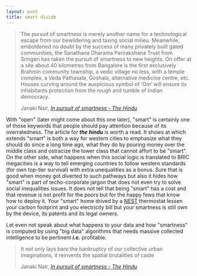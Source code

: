 ```yaml
---
layout: post
title: smart divide
---
```


> The pursuit of smartness is merely another name for a technological escape from our bewildering and taxing social milieu. Meanwhile, emboldened no doubt by the success of many privately built gated communities, the Sanathana Dharama Parirakshana Trust from Sringeri has taken the pursuit of smartness to new heights. On offer at a site about 40 kilometres from Bangalore is the first exclusively Brahmin community township, a vedic village no less, with a temple complex, a Veda Pathasala, Goshala, alternative medicine centre, etc. Houses curving around the auspicious symbol of ‘Om’ will ensure its inhabitants protection from the rough and tumble of Indian democracy.
>
> Janaki Nair, <cite>[In pursuit of smartness - The Hindu](http://www.thehindu.com/opinion/op-ed/in-pursuit-of-smartness/article6305309.ece)</cite>

With "open" (later might come about this one later), "smart" is certainly one of those keywords that people should pay attention because of its overratedness. The article for ___the hindu___ is worth a read. It shows at which extends "smart" is both a way for western cities to emphasize what they should do since a long time ago, what they do by pouring money over the middle class and ostracize the lower class that cannot affort to be "smart". On the other side, what happens when this social logic is translated to BRIC megacities is a way to tell emerging countries to follow western standards (for own top-tier survival) with extra unequalities as a bonus. Sure that is good when money got diverted to such pathways but also it hides how "smart" is part of techo-corporate jargon that does not even try to solve social inequalities issues. It does not tell that being "smart" has a cost and that revenue is not profit for the poors but for the happy fews that know how to deploy it. Your "smart" home drived by a [NEST](http://nest.com) thermostat lessen your carbon footprint and you electricity bill but your smartness is still own by the device, its patents and its legal owners.

Let even not speak about what happens to your data and how "smartness" is computed by using "big data" algorithms that needs massive collected intelligence to be pertinent ___i.e.___ profitable.

> It not only lays bare the bankruptcy of our collective urban imaginations, it reinvents the spatial brutalities of caste
>
> Janaki Nair, <cite>[In pursuit of smartness - The Hindu](http://www.thehindu.com/opinion/op-ed/in-pursuit-of-smartness/article6305309.ece)</cite>